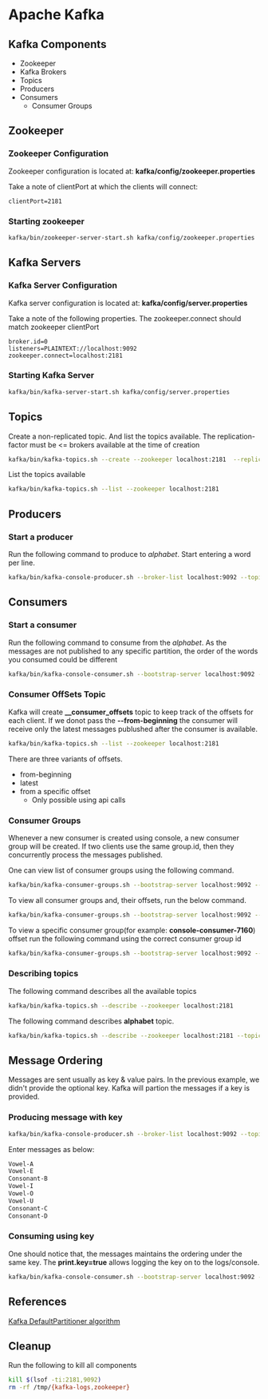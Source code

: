 # Apache Kafka

## Kafka Components

- Zookeeper
- Kafka Brokers
- Topics
- Producers
- Consumers
  - Consumer Groups

## Zookeeper

### Zookeeper Configuration

Zookeeper configuration is located at: **kafka/config/zookeeper.properties**

Take a note of clientPort at which the clients will connect:

```properties
clientPort=2181
```

### Starting zookeeper

```sh
kafka/bin/zookeeper-server-start.sh kafka/config/zookeeper.properties
```

## Kafka Servers

### Kafka Server Configuration

Kafka server configuration is located at: **kafka/config/server.properties**

Take a note of the following properties. The zookeeper.connect should match zookeeper clientPort

```properties
broker.id=0
listeners=PLAINTEXT://localhost:9092
zookeeper.connect=localhost:2181
```

### Starting Kafka Server

```sh
kafka/bin/kafka-server-start.sh kafka/config/server.properties
```

## Topics

Create a non-replicated topic. And list the topics available. The replication-factor must be <= brokers available at the time of creation

```sh
kafka/bin/kafka-topics.sh --create --zookeeper localhost:2181  --replication-factor 1 --partitions 4 --topic alphabet
```

List the topics available

```sh
kafka/bin/kafka-topics.sh --list --zookeeper localhost:2181
```

## Producers

### Start a producer

Run the following command to produce to *alphabet*. Start entering a word per line.

```sh
kafka/bin/kafka-console-producer.sh --broker-list localhost:9092 --topic alphabet
```

## Consumers

### Start a consumer

Run the following command to consume from the *alphabet*. As the messages are not published to any
specific partition, the order of the words you consumed could be different

```sh
kafka/bin/kafka-console-consumer.sh --bootstrap-server localhost:9092 --topic alphabet --from-beginning
```

### Consumer OffSets Topic

Kafka will create **__consumer_offsets** topic to keep track of the offsets for each client. If we
donot pass the **--from-beginning** the consumer will receive only the latest messages publushed
after the consumer is available.

```sh
kafka/bin/kafka-topics.sh --list --zookeeper localhost:2181
```

There are three variants of offsets.

- from-beginning
- latest
- from a specific offset
  - Only possible using api calls

### Consumer Groups

Whenever a new consumer is created using console, a new consumer group will be created. If two
clients use the same group.id, then they concurrently process the messages published.

One can view list of consumer groups using the following command.

```sh
kafka/bin/kafka-consumer-groups.sh --bootstrap-server localhost:9092 --list
```

To view all consumer groups and, their offsets, run the below command.

```sh
kafka/bin/kafka-consumer-groups.sh --bootstrap-server localhost:9092 --describe  --all-groups
```

To view a specific consumer group(for example: **console-consumer-7160**) offset run the following
command using the correct consumer group id

```sh
kafka/bin/kafka-consumer-groups.sh --bootstrap-server localhost:9092 --describe --group console-consumer-71600
```

### Describing topics

The following command describes all the available topics

```sh
kafka/bin/kafka-topics.sh --describe --zookeeper localhost:2181
```

The following command describes **alphabet** topic.

```sh
kafka/bin/kafka-topics.sh --describe --zookeeper localhost:2181 --topic alphabet
```

## Message Ordering

Messages are sent usually as key & value pairs. In the previous example, we didn't  provide the
optional key. Kafka will partion the messages if a key is provided.

### Producing message with key

```sh
kafka/bin/kafka-console-producer.sh --broker-list localhost:9092 --topic alphabet --property "key.separator=-" --property "parse.key=true"
```

Enter messages as below:

```sh
Vowel-A
Vowel-E
Consonant-B
Vowel-I
Vowel-O
Vowel-U
Consonant-C
Consonant-D
```

### Consuming using key

One should notice that, the messages maintains the ordering under the same key. The **print.key=true**
allows logging the key on to the logs/console.

```sh
kafka/bin/kafka-console-consumer.sh --bootstrap-server localhost:9092 --topic alphabet --from-beginning -property "key.separator= - " --property "print.key=true"
```

## References

[Kafka DefaultPartitioner algorithm](https://stackoverflow.com/questions/39791349/kafka-defaultpartitioner-algorithm)

## Cleanup

Run the following to kill all components

```sh
kill $(lsof -ti:2181,9092)
rm -rf /tmp/{kafka-logs,zookeeper}
```
